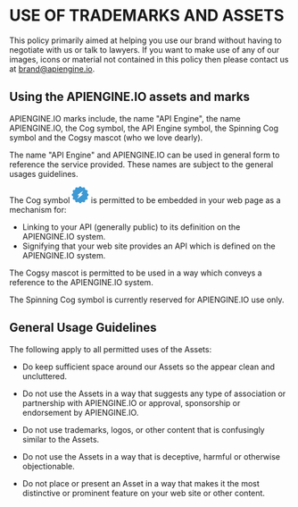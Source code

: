 USE OF TRADEMARKS AND ASSETS
============================

This policy primarily aimed at helping you use our brand without having to
negotiate with us or talk to lawyers.  If you want to make use of any of
our images, icons or material not contained in this policy then please
contact us at brand@apiengine.io.

Using the APIENGINE.IO assets and marks
---------------------------------------

APIENGINE.IO marks include, the name "API Engine", the name APIENGINE.IO, 
the Cog symbol, the API Engine symbol, the Spinning Cog symbol and the Cogsy 
mascot (who we love dearly).

The name "API Engine" and APIENGINE.IO can be used in general form to reference
the service provided.  These names are subject to the general usages guidelines.

The Cog symbol ![Cog Symbol](/img/logo.png) is permitted to be embedded 
in your web page as a mechanism for:

* Linking to your API (generally public) to its definition on the APIENGINE.IO system. 
* Signifying that your web site provides an API which is defined on the APIENGINE.IO system.

The Cogsy mascot is permitted to be used in a way which conveys a reference to the
APIENGINE.IO system.

The Spinning Cog symbol is currently reserved for APIENGINE.IO use only.

General Usage Guidelines
------------------------

The following apply to all permitted uses of the Assets:

* Do keep sufficient space around our Assets so the appear clean and uncluttered.

* Do not use the Assets in a way that suggests any type of association or partnership with
APIENGINE.IO or approval, sponsorship or endorsement by APIENGINE.IO.

* Do not use trademarks, logos, or other content that is confusingly similar to the Assets.

* Do not use the Assets in a way that is deceptive, harmful or otherwise objectionable.

* Do not place or present an Asset in a way that makes it the most distinctive or prominent
feature on your web site or other content.
